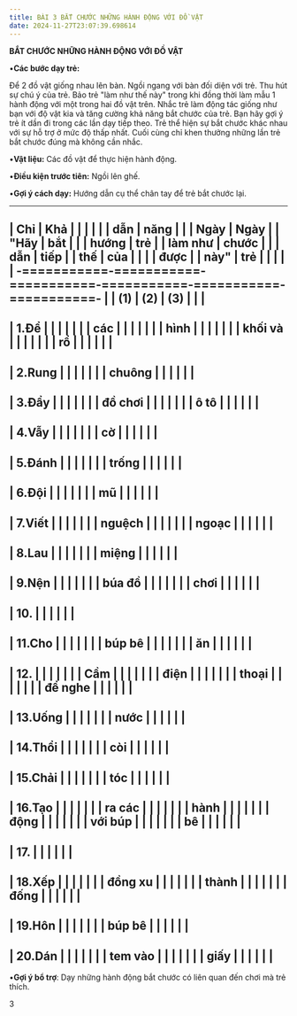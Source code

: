 ```yaml
---
title: BÀI 3 BẮT CHƯỚC NHỮNG HÀNH ĐỘNG VỚI ĐỒ VẬT
date: 2024-11-27T23:07:39.698614
---
```


**BẮT CHƯỚC NHỮNG HÀNH ĐỘNG VỚI ĐỒ VẬT**

•**Các bước dạy trẻ:**

Để 2 đồ vật giống nhau lên bàn. Ngồi ngang với bàn đối diện với trẻ.
Thu hút sự chú ý của trẻ. Bảo trẻ "làm như thế này" trong khi đồng
thời làm mẫu 1 hành động với một trong hai đồ vật trên. Nhắc trẻ làm
động tác giống như bạn với độ vật kia và tăng cường khả năng bắt chước
của trẻ. Bạn hãy gợi ý trẻ ít dần đi trong các lần dạy tiếp theo. Trẻ
thể hiện sự bắt chước khác nhau với sự hỗ trợ ở mức độ thấp nhất. Cuối
cùng chỉ khen thưởng những lần trẻ bắt chước đúng mà không cần nhắc.

•**Vật liệu:** Các đồ vật để thực hiện hành động.

•**Điều kiện trước tiên:** Ngồi lên ghế.

•**Gợi ý cách dạy:** Hướng dẫn cụ thể chân tay để trẻ bắt chước lại.

-------------------------------------------------------------------------
| **Chỉ   | **Khả   |           |           |         |         |
| dẫn     | năng    |           |           | **Ngày** | **Ngày** |
| "Hãy    | bắt     |           |           | **hướng | **trẻ   |
| làm như | chước   |           |           | dẫn**   | tiếp    |
| thế     | của     |           |           |           | được**  |
| này"**  | trẻ**   |           |           |           |           |
-===========-===========-===========-===========-===========-===========-
|           | **(1)**   | **(2)**   | **(3)**   |           |           |
-------------------------------------------------------------------------
| 1.Để    |           |           |           |           |           |
| các     |           |           |           |           |           |
| hình    |           |           |           |           |           |
| khối và |           |           |           |           |           |
| rổ      |           |           |           |           |           |
-------------------------------------------------------------------------
| 2.Rung  |           |           |           |           |           |
| chuông  |           |           |           |           |           |
-------------------------------------------------------------------------
| 3.Đẩy   |           |           |           |           |           |
| đồ chơi |           |           |           |           |           |
| ô tô    |           |           |           |           |           |
-------------------------------------------------------------------------
| 4.Vẫy   |           |           |           |           |           |
| cờ      |           |           |           |           |           |
-------------------------------------------------------------------------
| 5.Đánh  |           |           |           |           |           |
| trống   |           |           |           |           |           |
-------------------------------------------------------------------------
| 6.Đội   |           |           |           |           |           |
| mũ      |           |           |           |           |           |
-------------------------------------------------------------------------
| 7.Viết  |           |           |           |           |           |
| nguệch  |           |           |           |           |           |
| ngoạc   |           |           |           |           |           |
-------------------------------------------------------------------------
| 8.Lau   |           |           |           |           |           |
| miệng   |           |           |           |           |           |
-------------------------------------------------------------------------
| 9.Nện   |           |           |           |           |           |
| búa đồ  |           |           |           |           |           |
| chơi    |           |           |           |           |           |
-------------------------------------------------------------------------
| 10.    |           |           |           |           |           |
-------------------------------------------------------------------------
| 11.Cho  |           |           |           |           |           |
| búp bê  |           |           |           |           |           |
| ăn      |           |           |           |           |           |
-------------------------------------------------------------------------
| 12.    |           |           |           |           |           |
| Cầm     |           |           |           |           |           |
| điện    |           |           |           |           |           |
| thoại   |           |           |           |           |           |
| để nghe |           |           |           |           |           |
-------------------------------------------------------------------------
| 13.Uống |           |           |           |           |           |
| nước    |           |           |           |           |           |
-------------------------------------------------------------------------
| 14.Thổi |           |           |           |           |           |
| còi     |           |           |           |           |           |
-------------------------------------------------------------------------
| 15.Chải |           |           |           |           |           |
| tóc     |           |           |           |           |           |
-------------------------------------------------------------------------
| 16.Tạo  |           |           |           |           |           |
| ra các  |           |           |           |           |           |
| hành    |           |           |           |           |           |
| động    |           |           |           |           |           |
| với búp |           |           |           |           |           |
| bê      |           |           |           |           |           |
-------------------------------------------------------------------------
| 17.    |           |           |           |           |           |
-------------------------------------------------------------------------
| 18.Xếp  |           |           |           |           |           |
| đồng xu |           |           |           |           |           |
| thành   |           |           |           |           |           |
| đống    |           |           |           |           |           |
-------------------------------------------------------------------------
| 19.Hôn  |           |           |           |           |           |
| búp bê  |           |           |           |           |           |
-------------------------------------------------------------------------
| 20.Dán  |           |           |           |           |           |
| tem vào |           |           |           |           |           |
| giấy    |           |           |           |           |           |
-------------------------------------------------------------------------

•**Gợi ý bổ trợ**: Dạy những hành động bắt chước có liên quan đến chơi
mà trẻ thích.

3

